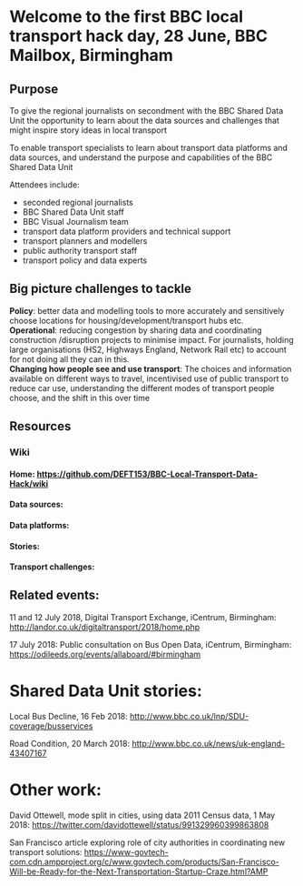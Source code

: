 # Welcome to the first BBC local transport hack day, 28 June, BBC Mailbox, Birmingham

## Purpose  
To give the regional journalists on secondment with the BBC Shared Data Unit the opportunity to learn about the data sources and challenges that might inspire story ideas in local transport

To enable transport specialists to learn about transport data platforms and data sources, and understand the purpose and capabilities of the BBC Shared Data Unit

Attendees include:
* seconded regional journalists 
* BBC Shared Data Unit staff 
* BBC Visual Journalism team
* transport data platform providers and technical support
* transport planners and modellers
* public authority transport staff
* transport policy and data experts 

## Big picture challenges to tackle
**Policy**: better data and modelling tools to more accurately and sensitively choose locations for housing/development/transport hubs etc.   
**Operational**: reducing congestion by sharing data and coordinating construction /disruption projects to minimise impact.  For journalists, holding large organisations (HS2, Highways England, Network Rail etc) to account for not doing all they can in this.  
**Changing how people see and use transport**: 
The choices and information available on different ways to travel, incentivised use of public transport to reduce car use, understanding the different modes of transport people choose, and the shift in this over time 

## Resources
### Wiki
#### Home: https://github.com/DEFT153/BBC-Local-Transport-Data-Hack/wiki
#### Data sources: 
#### Data platforms: 
#### Stories:
#### Transport challenges: 

## Related events:
11 and 12 July 2018, Digital Transport Exchange, iCentrum, Birmingham: http://landor.co.uk/digitaltransport/2018/home.php

17 July 2018: Public consultation on Bus Open Data, iCentrum, Birmingham: https://odileeds.org/events/allaboard/#birmingham 

# **Shared Data Unit stories:**
Local Bus Decline, 16 Feb 2018: http://www.bbc.co.uk/lnp/SDU-coverage/busservices

Road Condition, 20 March 2018: http://www.bbc.co.uk/news/uk-england-43407167   

# Other work:
David Ottewell, mode split in cities, using data 2011 Census data, 1 May 2018: https://twitter.com/davidottewell/status/991329960399863808

San Francisco article exploring role of city authorities in coordinating new transport solutions: https://www-govtech-com.cdn.ampproject.org/c/www.govtech.com/products/San-Francisco-Will-be-Ready-for-the-Next-Transportation-Startup-Craze.html?AMP
